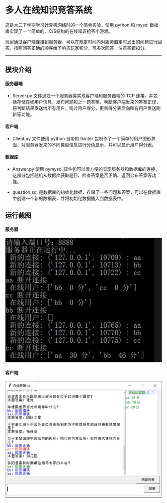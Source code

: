 # 多人在线知识竞答系统

这是大二下学期学习计算机网络时的一个简单实验，使用 python 和 mysql 数据库实现了一个简单的、C/S结构的在线知识抢答小游戏。

玩家通过客户端连接到服务器，可以在规定时间内对服务器定时发出的问题进行回答，按照回答正确的顺序给予响应玩家积分，可多次回答，注意答错扣分。

---

## 模块介绍

#### 服务器端

* Server.py 文件通过一个服务器类实现客户端和服务器端的 TCP 连接，并包括存储在线用户信息，发布问题和上一题答案，判断客户端发来的答案正误，将判断结果发送给所有用户，统计用户得分，更新得分表后向所有用户发送刷新等功能。

#### 客户端

* Client.py 文件使用 python 自带的 tkinter 包制作了一个简单的用户图形界面，对服务器发来的不同类型信息进行分色显示，并可以显示用户得分表。

#### 数据库

* Answer.py 使用 pymysql 软件包可以很方便的实现服务器和数据库的连接，这部分包括随机从数据库获取题目、检查答案是否正确、返回公布答案等功能。

* question.sql 是数据库的初始化数据，存储了一些问题和答案，可以在数据库中创建一个新的数据表，并将初始化数据插入到数据表中。


## 运行截图

####  服务器

![服务器](./pic/server.png "服务器")

#### 客户端

![客户端](./pic/client.png "客户端")